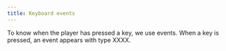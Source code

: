 ```yaml
---
title: Keyboard events
---
```


To know when the player has pressed a key, we use events. When a key is pressed, an event appears with type XXXX.
